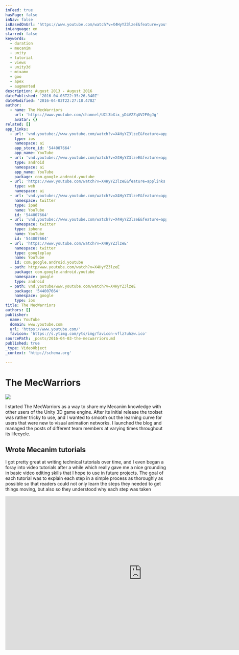 ```yaml
---
inFeed: true
hasPage: false
inNav: false
isBasedOnUrl: 'https://www.youtube.com/watch?v=X4HyYZ3lzeE&feature=youtu.be'
inLanguage: en
starred: false
keywords:
  - duration
  - mecanim
  - unity
  - tutorial
  - views
  - unity3d
  - mixamo
  - goo
  - apex
  - augmented
description: August 2013 - August 2016
datePublished: '2016-04-03T22:35:26.340Z'
dateModified: '2016-04-03T22:27:18.478Z'
author:
  - name: The MecWarriors
    url: 'https://www.youtube.com/channel/UCt3bXix_yD4VZZqUV2F0gJg'
    avatar: {}
related: []
app_links:
  - url: 'vnd.youtube://www.youtube.com/watch?v=X4HyYZ3lzeE&feature=applinks'
    type: ios
    namespace: ai
    app_store_id: '544007664'
    app_name: YouTube
  - url: 'vnd.youtube://www.youtube.com/watch?v=X4HyYZ3lzeE&feature=applinks'
    type: android
    namespace: ai
    app_name: YouTube
    package: com.google.android.youtube
  - url: 'https://www.youtube.com/watch?v=X4HyYZ3lzeE&feature=applinks'
    type: web
    namespace: ai
  - url: 'vnd.youtube://www.youtube.com/watch?v=X4HyYZ3lzeE&feature=applinks'
    namespace: twitter
    type: ipad
    name: YouTube
    id: '544007664'
  - url: 'vnd.youtube://www.youtube.com/watch?v=X4HyYZ3lzeE&feature=applinks'
    namespace: twitter
    type: iphone
    name: YouTube
    id: '544007664'
  - url: 'https://www.youtube.com/watch?v=X4HyYZ3lzeE'
    namespace: twitter
    type: googleplay
    name: YouTube
    id: com.google.android.youtube
  - path: http/www.youtube.com/watch?v=X4HyYZ3lzeE
    package: com.google.android.youtube
    namespace: google
    type: android
  - path: vnd.youtube/www.youtube.com/watch?v=X4HyYZ3lzeE
    package: '544007664'
    namespace: google
    type: ios
title: The MecWarriors
authors: []
publisher:
  name: YouTube
  domain: www.youtube.com
  url: 'https://www.youtube.com/'
  favicon: 'https://s.ytimg.com/yts/img/favicon-vflz7uhzw.ico'
sourcePath: _posts/2016-04-03-the-mecwarriors.md
published: true
_type: VideoObject
_context: 'http://schema.org'

---
```

# The MecWarriors
![](https://the-grid-user-content.s3-us-west-2.amazonaws.com/2d421b8b-bf58-422c-a402-544bb33806ff.png)

I started The MecWarriors as a way to share my Mecanim knowledge with other users of the Unity 3D game engine. After its initial release the toolset was rather tricky to use, and I wanted to smooth out the learning curve for users that were new to visual animation networks. I launched the blog and managed the posts of different team members at varying times throughout its lifecycle.

## Wrote Mecanim tutorials

I got pretty great at writing technical tutorials over time, and I even began a foray into video tutorials after a while which really gave me a nice grounding in basic video editing skills that I hope to use in future projects. The goal of each tutorial was to explain each step in a simple process as thoroughly as possible so that readers could not only learn the steps they needed to get things moving, but also so they understood why each step was taken

<iframe src="https://cdn.embedly.com/widgets/media.html?src=https%3A%2F%2Fwww.youtube.com%2Fembed%2FX4HyYZ3lzeE%3Ffeature%3Doembed&amp;url=https%3A%2F%2Fwww.youtube.com%2Fwatch%3Fv%3DX4HyYZ3lzeE%26feature%3Dyoutu.be&amp;image=https%3A%2F%2Fi.ytimg.com%2Fvi%2FX4HyYZ3lzeE%2Fhqdefault.jpg&amp;key=b7d04c9b404c499eba89ee7072e1c4f7&amp;type=text%2Fhtml&amp;schema=youtube" width="854" height="480" scrolling="no" frameborder="0" allowfullscreen="allowfullscreen" style=""></iframe>